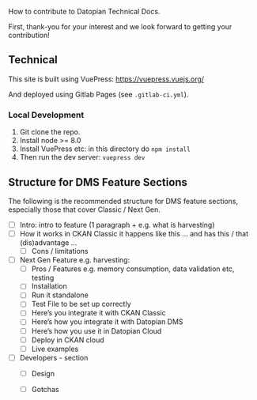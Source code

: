 How to contribute to Datopian Technical Docs.

First, thank-you for your interest and we look forward to getting your contribution!

## Technical

This site is built using VuePress: https://vuepress.vuejs.org/

And deployed using Gitlab Pages (see `.gitlab-ci.yml`).

### Local Development

1. Git clone the repo.
2. Install node >= 8.0
3. Install VuePress etc: in this directory do `npm install`
4. Then run the dev server: `vuepress dev`


## Structure for DMS Feature Sections

The following is the recommended structure for DMS feature sections, especially those that cover Classic / Next Gen.

- [ ] Intro: intro to feature (1 paragraph + e.g. what is harvesting)
- [ ] How it works in CKAN Classic it happens like this … and has this / that (dis)advantage … 
  - [ ] Cons / limitations
- [ ] Next Gen Feature e.g. harvesting:
  - [ ] Pros / Features e.g. memory consumption, data validation etc, testing
  - [ ] Installation
  - [ ] Run it standalone
  - [ ] Test File to be set up correctly
  - [ ] Here’s you integrate it with CKAN Classic
  - [ ] Here’s how you integrate it with Datopian DMS
  - [ ] Here’s how you use it in Datopian Cloud
  - [ ] Deploy in CKAN cloud
  - [ ] Live examples
- [ ] Developers - section
  - [ ] Design
  - [ ] Gotchas

